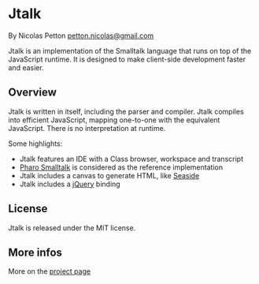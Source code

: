 Jtalk
=====

By Nicolas Petton <petton.nicolas@gmail.com>

Jtalk is an implementation of the Smalltalk language that runs on top of the JavaScript runtime. It is designed to make client-side development faster and easier.

Overview
--------

Jtalk is written in itself, including the parser and compiler. Jtalk compiles into efficient JavaScript, mapping one-to-one with the equivalent JavaScript. There is no interpretation at runtime.

Some highlights:

-    Jtalk features an IDE with a Class browser, workspace and transcript
-    [Pharo Smalltalk](http://www.pharo-project.org) is considered as the reference implementation
-    Jtalk includes a canvas to generate HTML, like [Seaside](http://www.seaside.st)
-    Jtalk includes a [jQuery](http://www.jquery.com) binding

License
-------

Jtalk is released under the MIT license.

More infos
----------

More on the [project page](http://nicolaspetton.github.com/jtalk)